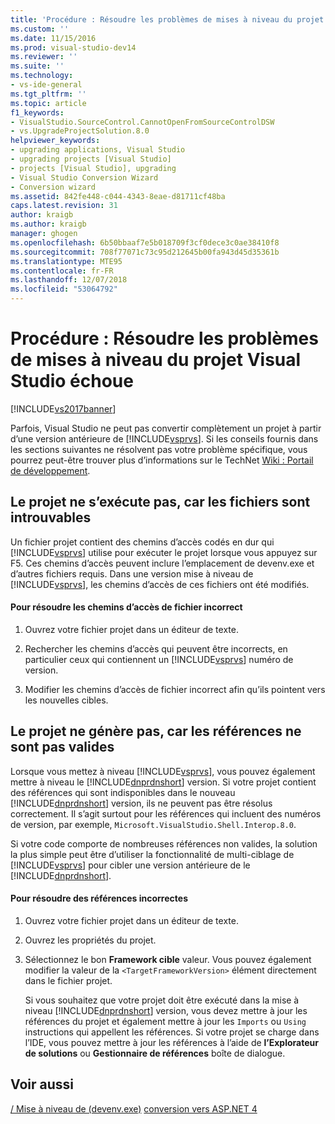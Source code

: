 ```yaml
---
title: 'Procédure : Résoudre les problèmes de mises à niveau du projet échoue | Microsoft Docs'
ms.custom: ''
ms.date: 11/15/2016
ms.prod: visual-studio-dev14
ms.reviewer: ''
ms.suite: ''
ms.technology:
- vs-ide-general
ms.tgt_pltfrm: ''
ms.topic: article
f1_keywords:
- VisualStudio.SourceControl.CannotOpenFromSourceControlDSW
- vs.UpgradeProjectSolution.8.0
helpviewer_keywords:
- upgrading applications, Visual Studio
- upgrading projects [Visual Studio]
- projects [Visual Studio], upgrading
- Visual Studio Conversion Wizard
- Conversion wizard
ms.assetid: 842fe448-c044-4343-8eae-d81711cf48ba
caps.latest.revision: 31
author: kraigb
ms.author: kraigb
manager: ghogen
ms.openlocfilehash: 6b50bbaaf7e5b018709f3cf0dece3c0ae38410f8
ms.sourcegitcommit: 708f77071c73c95d212645b00fa943d45d35361b
ms.translationtype: MTE95
ms.contentlocale: fr-FR
ms.lasthandoff: 12/07/2018
ms.locfileid: "53064792"
---
```

# <a name="how-to-troubleshoot-unsuccessful-visual-studio-project-upgrades"></a>Procédure : Résoudre les problèmes de mises à niveau du projet Visual Studio échoue
[!INCLUDE[vs2017banner](../includes/vs2017banner.md)]

Parfois, Visual Studio ne peut pas convertir complètement un projet à partir d’une version antérieure de [!INCLUDE[vsprvs](../includes/vsprvs-md.md)]. Si les conseils fournis dans les sections suivantes ne résolvent pas votre problème spécifique, vous pourrez peut-être trouver plus d’informations sur le TechNet [Wiki : Portail de développement](http://go.microsoft.com/fwlink/?LinkId=254808).

## <a name="the-project-does-not-run-because-files-are-not-found"></a>Le projet ne s’exécute pas, car les fichiers sont introuvables
 Un fichier projet contient des chemins d’accès codés en dur qui [!INCLUDE[vsprvs](../includes/vsprvs-md.md)] utilise pour exécuter le projet lorsque vous appuyez sur F5. Ces chemins d’accès peuvent inclure l’emplacement de devenv.exe et d’autres fichiers requis. Dans une version mise à niveau de [!INCLUDE[vsprvs](../includes/vsprvs-md.md)], les chemins d’accès de ces fichiers ont été modifiés.

#### <a name="to-resolve-incorrect-file-paths"></a>Pour résoudre les chemins d’accès de fichier incorrect

1.  Ouvrez votre fichier projet dans un éditeur de texte.

2.  Rechercher les chemins d’accès qui peuvent être incorrects, en particulier ceux qui contiennent un [!INCLUDE[vsprvs](../includes/vsprvs-md.md)] numéro de version.

3.  Modifier les chemins d’accès de fichier incorrect afin qu’ils pointent vers les nouvelles cibles.

## <a name="the-project-does-not-build-because-references-are-not-valid"></a>Le projet ne génère pas, car les références ne sont pas valides
 Lorsque vous mettez à niveau [!INCLUDE[vsprvs](../includes/vsprvs-md.md)], vous pouvez également mettre à niveau le [!INCLUDE[dnprdnshort](../includes/dnprdnshort-md.md)] version. Si votre projet contient des références qui sont indisponibles dans le nouveau [!INCLUDE[dnprdnshort](../includes/dnprdnshort-md.md)] version, ils ne peuvent pas être résolus correctement. Il s’agit surtout pour les références qui incluent des numéros de version, par exemple, `Microsoft.VisualStudio.Shell.Interop.8.0`.

 Si votre code comporte de nombreuses références non valides, la solution la plus simple peut être d’utiliser la fonctionnalité de multi-ciblage de [!INCLUDE[vsprvs](../includes/vsprvs-md.md)] pour cibler une version antérieure de le [!INCLUDE[dnprdnshort](../includes/dnprdnshort-md.md)].

#### <a name="to-resolve-incorrect-references"></a>Pour résoudre des références incorrectes

1. Ouvrez votre fichier projet dans un éditeur de texte.

2. Ouvrez les propriétés du projet.

3. Sélectionnez le bon **Framework cible** valeur. Vous pouvez également modifier la valeur de la `<TargetFrameworkVersion>` élément directement dans le fichier projet.

   Si vous souhaitez que votre projet doit être exécuté dans la mise à niveau [!INCLUDE[dnprdnshort](../includes/dnprdnshort-md.md)] version, vous devez mettre à jour les références du projet et également mettre à jour les `Imports` ou `Using` instructions qui appellent les références. Si votre projet se charge dans l’IDE, vous pouvez mettre à jour les références à l’aide de **l’Explorateur de solutions** ou **Gestionnaire de références** boîte de dialogue.

## <a name="see-also"></a>Voir aussi
 [/ Mise à niveau de (devenv.exe)](../ide/reference/upgrade-devenv-exe.md) [conversion vers ASP.NET 4](http://msdn.microsoft.com/library/790147c6-36c1-41b5-a52d-30b9ccd2bd10)
